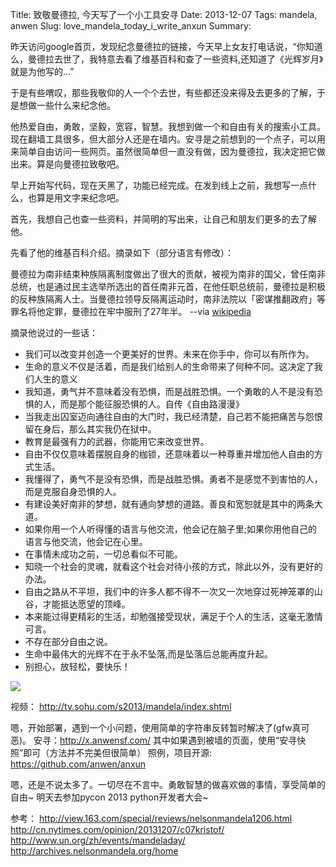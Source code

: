 Title: 致敬曼德拉, 今天写了一个小工具安寻
Date: 2013-12-07
Tags: mandela, anwen
Slug: love_mandela_today_i_write_anxun
Summary:

昨天访问google首页，发现纪念曼德拉的链接，今天早上女友打电话说，“你知道么，曼德拉去世了，我特意去看了维基百科和查了一些资料,还知道了《光辉岁月》就是为他写的...”

于是有些喟叹，那些我敬仰的人一个个去世，有些都还没来得及去更多的了解，于是想做一些什么来纪念他。

他热爱自由，勇敢，坚毅，宽容，智慧。我想到做一个和自由有关的搜索小工具。现在翻墙工具很多，但大部分人还是在墙内。安寻是之前想到的一个点子，可以用来简单自由访问一些网页。虽然很简单但一直没有做，因为曼德拉，我决定把它做出来。算是向曼德拉致敬吧。

早上开始写代码，现在天黑了，功能已经完成。在发到线上之前，我想写一点什么，也算是用文字来纪念吧。

首先，我想自己也查一些资料，并简明的写出来，让自己和朋友们更多的去了解他。

先看了他的维基百科介绍。摘录如下（部分语言有修改）：

曼德拉为南非结束种族隔离制度做出了很大的贡献，被视为南非的国父，曾任南非总统，也是通过民主选举所选出的首任南非元首，在他任职总统前，曼德拉是积极的反种族隔离人士。当曼德拉领导反隔离运动时，南非法院以「密谋推翻政府」等罪名将他定罪，曼德拉在牢中服刑了27年半。    --via [wikipedia](http://zh.wikipedia.org/zh/%E7%BA%B3%E5%B0%94%E9%80%8A%C2%B7%E6%9B%BC%E5%BE%B7%E6%8B%89)

摘录他说过的一些话：

- 我们可以改变并创造一个更美好的世界。未来在你手中，你可以有所作为。
- 生命的意义不仅是活着，而是我们给别人的生命带来了何种不同。这决定了我们人生的意义
- 我知道，勇气并不意味着没有恐惧，而是战胜恐惧。一个勇敢的人不是没有恐惧的人，而是那个能征服恐惧的人。自传《自由路漫漫》
- 当我走出囚室迈向通往自由的大门时，我已经清楚，自己若不能把痛苦与怨恨留在身后，那么其实我仍在狱中。
- 教育是最强有力的武器，你能用它来改变世界。
- 自由不仅仅意味着摆脱自身的枷锁，还意味着以一种尊重并增加他人自由的方式生活。
- 我懂得了，勇气不是没有恐惧，而是战胜恐惧。勇者不是感觉不到害怕的人，而是克服自身恐惧的人。
- 有建设美好南非的梦想，就有通向梦想的道路。善良和宽恕就是其中的两条大道。
- 如果你用一个人听得懂的语言与他交流，他会记在脑子里;如果你用他自己的语言与他交流，他会记在心里。
- 在事情未成功之前，一切总看似不可能。
- 知晓一个社会的灵魂，就看这个社会对待小孩的方式，除此以外，没有更好的办法。
- 自由之路从不平坦，我们中的许多人都不得不一次又一次地穿过死神笼罩的山谷，才能抵达愿望的顶峰。
- 本来能过得更精彩的生活，却勉强接受现状，满足于个人的生活，这毫无激情可言。
- 不存在部分自由之说。
- 生命中最伟大的光辉不在于永不坠落,而是坠落后总能再度升起。
- 别担心，放轻松，要快乐！

![](http://img4.cache.netease.com/cnews/2013/12/6/2013120608545270e6b.jpg)

视频：
<http://tv.sohu.com/s2013/mandela/index.shtml>

嗯，开始部署，遇到一个小问题，使用简单的字符串反转暂时解决了(gfw真可恶)。
安寻：<http://x.anwensf.com/>
其中如果遇到被墙的页面，使用“安寻快照”即可（方法并不完美但很简单）
照例，项目开源: <https://github.com/anwen/anxun>

嗯，还是不说太多了。一切尽在不言中。勇敢智慧的做喜欢做的事情，享受简单的自由~
明天去参加pycon 2013 python开发者大会~

参考：
<http://view.163.com/special/reviews/nelsonmandela1206.html>
<http://cn.nytimes.com/opinion/20131207/c07kristof/>
<http://www.un.org/zh/events/mandeladay/>
<http://archives.nelsonmandela.org/home>
